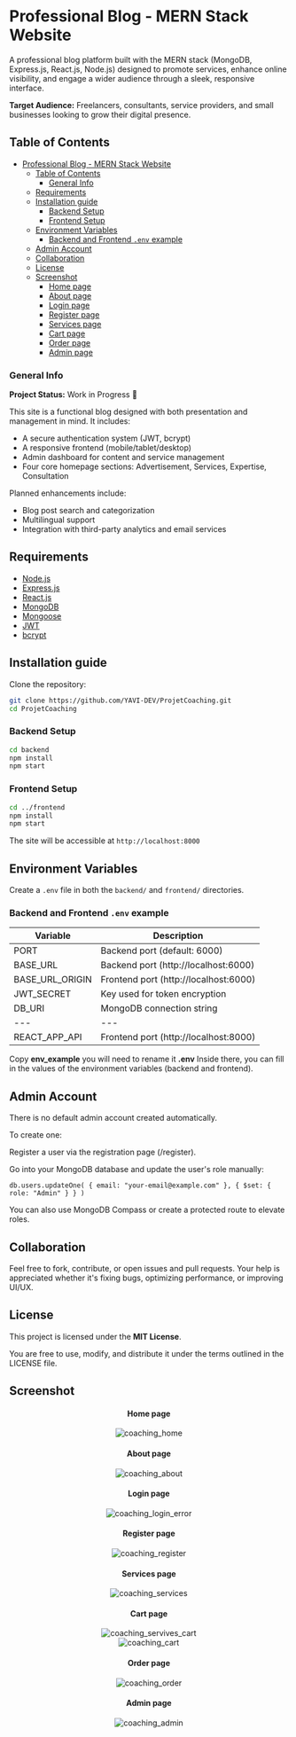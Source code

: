 # Professional Blog - MERN Stack Website

A professional blog platform built with the MERN stack (MongoDB, Express.js, React.js, Node.js) designed to promote services, enhance online visibility, and engage a wider audience through a sleek, responsive interface.

**Target Audience:** Freelancers, consultants, service providers, and small businesses looking to grow their digital presence.

## Table of Contents

- [Professional Blog - MERN Stack Website](#professional-blog---mern-stack-website)
  - [Table of Contents](#table-of-contents)
    - [General Info](#general-info)
  - [Requirements](#requirements)
  - [Installation guide](#installation-guide)
    - [Backend Setup](#backend-setup)
    - [Frontend Setup](#frontend-setup)
  - [Environment Variables](#environment-variables)
    - [Backend and Frontend `.env` example](#backend-and-frontend-env-example)
  - [Admin Account](#admin-account)
  - [Collaboration](#collaboration)
  - [License](#license)
   - [Screenshot](#screenshot)
      - [Home page](#home-page)
      - [About page](#about-page)
      - [Login page](#login-page)
      - [Register page](#register-page)
      - [Services page](#services-page)
      - [Cart page](#cart-page)
      - [Order page](#order-page)
      - [Admin page](#admin-page)

### General Info

**Project Status:** Work in Progress 🚧

This site is a functional blog designed with both presentation and management in mind. It includes:

- A secure authentication system (JWT, bcrypt)
- A responsive frontend (mobile/tablet/desktop)
- Admin dashboard for content and service management
- Four core homepage sections: Advertisement, Services, Expertise, Consultation

Planned enhancements include:

- Blog post search and categorization
- Multilingual support
- Integration with third-party analytics and email services

## Requirements

- [Node.js](https://nodejs.org/)
- [Express.js](https://expressjs.com/)
- [React.js](https://reactjs.org/)
- [MongoDB](https://www.mongodb.com/)
- [Mongoose](https://mongoosejs.com/)
- [JWT](https://jwt.io/)
- [bcrypt](https://www.npmjs.com/package/bcrypt)

## Installation guide

Clone the repository:

```bash
git clone https://github.com/YAVI-DEV/ProjetCoaching.git
cd ProjetCoaching

```

### Backend Setup

```bash
cd backend
npm install
npm start 

```

### Frontend Setup

```bash
cd ../frontend
npm install
npm start

```
The site will be accessible at `http://localhost:8000`

## Environment Variables

Create a `.env` file in both the `backend/` and `frontend/` directories.

### Backend and Frontend `.env` example

| Variable | Description |
| --- | --- |
| PORT | Backend port (default: 6000) |
| BASE_URL | Backend port (http://localhost:6000) |
| BASE_URL_ORIGIN | Frontend port (http://localhost:6000) |
| JWT_SECRET | Key used for token encryption |
| DB_URI | MongoDB connection string |
| --- | --- |
| REACT_APP_API | Frontend port (http://localhost:8000) |

Copy **env_example**  you will need to rename it **.env** Inside there, you can fill in the values of the environment variables (backend and frontend).

## Admin Account
There is no default admin account created automatically.

To create one:

Register a user via the registration page (/register).

Go into your MongoDB database and update the user's role manually:

`db.users.updateOne(
  { email: "your-email@example.com" },
  { $set: { role: "Admin" } }
)`


You can also use MongoDB Compass or create a protected route to elevate roles.

## Collaboration

Feel free to fork, contribute, or open issues and pull requests. Your help is appreciated whether it's fixing bugs, optimizing performance, or improving UI/UX.

## License

This project is licensed under the **MIT License**.

You are free to use, modify, and distribute it under the terms outlined in the LICENSE file.

## Screenshot

<div align="center">
<h4>Home page</h4>
<img src="https://github.com/vi-ya/ProjetCoaching/blob/573d75eccdac178ea409356d710ec85c0237a7ea/resources/images/coaching_home.jpg" alt="coaching_home" >
</div>

<div align="center">
<h4>About page</h4>
<img src="https://github.com/vi-ya/ProjetCoaching/blob/573d75eccdac178ea409356d710ec85c0237a7ea/resources/images/coaching_about.png" alt="coaching_about" >
</div>

<div align="center">
<h4>Login page</h4>
<img src="https://github.com/vi-ya/ProjetCoaching/blob/573d75eccdac178ea409356d710ec85c0237a7ea/resources/images/coaching_login_error.png" alt="coaching_login_error" >
</div>

<div align="center">
<h4>Register page</h4>
<img src="https://github.com/vi-ya/ProjetCoaching/blob/573d75eccdac178ea409356d710ec85c0237a7ea/resources/images/coaching_register.png" alt="coaching_register">
</div>

<div align="center">
<h4>Services page</h4>
<img src="https://github.com/vi-ya/ProjetCoaching/blob/573d75eccdac178ea409356d710ec85c0237a7ea/resources/images/coaching_services.png" alt="coaching_services" >
</div>

<div align="center">
<h4>Cart page</h4>
<img src="https://github.com/vi-ya/ProjetCoaching/blob/573d75eccdac178ea409356d710ec85c0237a7ea/resources/images/coaching_services_panier.png" alt="coaching_servives_cart" >
</div>

<div align="center">
<img src="https://github.com/vi-ya/ProjetCoaching/blob/573d75eccdac178ea409356d710ec85c0237a7ea/resources/images/coaching_panier.jpg" alt="coaching_cart" >
</div>

<div align="center">
<h4>Order page</h4>
<img src="https://github.com/vi-ya/ProjetCoaching/blob/573d75eccdac178ea409356d710ec85c0237a7ea/resources/images/coaching_order.png" alt="coaching_order" >
</div>

<div align="center">
<h4>Admin page</h4>
<img src="https://github.com/vi-ya/ProjetCoaching/blob/573d75eccdac178ea409356d710ec85c0237a7ea/resources/images/coaching_admin.png" alt="coaching_admin" >
</div>
